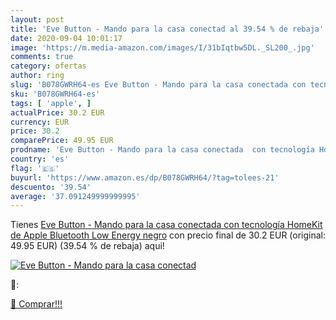 ```yaml
---
layout: post
title: 'Eve Button - Mando para la casa conectad al 39.54 % de rebaja'
date: 2020-09-04 10:01:17
image: 'https://m.media-amazon.com/images/I/31bIqtbw5DL._SL200_.jpg'
comments: true
category: ofertas
author: ring
slug: 'B078GWRH64-es Eve Button - Mando para la casa conectada con tecnología...'
sku: 'B078GWRH64-es'
tags: [ 'apple', ]
actualPrice: 30.2 EUR
currency: EUR
price: 30.2
comparePrice: 49.95 EUR
prodname: 'Eve Button - Mando para la casa conectada  con tecnología HomeKit de Apple  Bluetooth Low Energy  negro'
country: 'es'
flag: '🇪🇸'
buyurl: 'https://www.amazon.es/dp/B078GWRH64/?tag=tolees-21'
descuento: '39.54'
average: '37.091249999999995'
---
```


Tienes [Eve Button - Mando para la casa conectada  con tecnología HomeKit de Apple  Bluetooth Low Energy  negro](https://www.amazon.es/dp/B078GWRH64/?tag=tolees-21) con precio final de  30.2 EUR (original: 49.95 EUR) (39.54 %  de rebaja) aqui!

[![Eve Button - Mando para la casa conectad](https://m.media-amazon.com/images/I/31bIqtbw5DL._SL200_.jpg)](https://www.amazon.es/dp/B078GWRH64/?tag=tolees-21)

🔎:


[🛒 Comprar!!!](https://www.amazon.es/dp/B078GWRH64/?tag=tolees-21)
